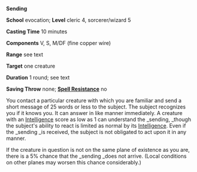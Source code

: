  **Sending**

**School** evocation; **Level** cleric 4, sorcerer/wizard 5

**Casting Time** 10 minutes

**Components** V, S, M/DF (fine copper wire)

**Range** see text

**Target** one creature

**Duration** 1 round; see text

**Saving Throw** none; **[Spell Resistance](../glossary.md#_spell-resistance)** no

You contact a particular creature with which you are familiar and send a short message of 25 words or less to the subject. The subject recognizes you if it knows you. It can answer in like manner immediately. A creature with an [Intelligence](../gettingStarted.md#_intelligence) score as low as 1 can understand the _sending, _though the subject's ability to react is limited as normal by its [Intelligence](../gettingStarted.md#_intelligence). Even if the _sending _is received, the subject is not obligated to act upon it in any manner.

If the creature in question is not on the same plane of existence as you are, there is a 5% chance that the _sending _does not arrive. (Local conditions on other planes may worsen this chance considerably.)

